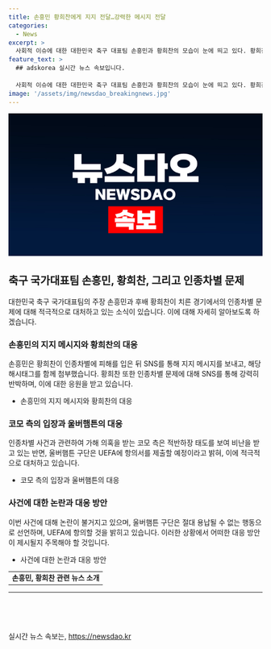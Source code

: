 ```yaml
---
title: 손흥민 황희찬에게 지지 전달…강력한 메시지 전달
categories:
  - News
excerpt: >
  사회적 이슈에 대한 대한민국 축구 대표팀 손흥민과 황희찬의 모습이 눈에 띄고 있다. 황희찬의 인종차별 사건에 대한 손흥민의 지지와 친선 경기에서의 불미스러운 사태, 코모 팀의 반발에 이르기까지, 이 같은 사건은 축구계뿐 아니라 사회적으로 큰 파장을 일으키고 있다. UEFA에 대한 울버햄튼의 항의서와 코모 팀의 입장 등 관련된 이야기가 더욱 관심을 모으고 있다.
feature_text: >
  ## adskorea 실시간 뉴스 속보입니다.

  사회적 이슈에 대한 대한민국 축구 대표팀 손흥민과 황희찬의 모습이 눈에 띄고 있다. 황희찬의 인종차별 사건에 대한 손흥민의 지지와 친선 경기에서의 불미스러운 사태, 코모 팀의 반발에 이르기까지, 이 같은 사건은 축구계뿐 아니라 사회적으로 큰 파장을 일으키고 있다. UEFA에 대한 울버햄튼의 항의서와 코모 팀의 입장 등 관련된 이야기가 더욱 관심을 모으고 있다.
image: '/assets/img/newsdao_breakingnews.jpg'
---
```


<p><img src="/assets/img/newsdao_breakingnews.jpg" alt="adskorea 속보" /></p>

<h2 data-ke-size="size26">축구 국가대표팀 손흥민, 황희찬, 그리고 인종차별 문제</h2>

<p data-ke-size="size16">대한민국 축구 국가대표팀의 주장 손흥민과 후배 황희찬이 치른 경기에서의 인종차별 문제에 대해 적극적으로 대처하고 있는 소식이 있습니다. 이에 대해 자세히 알아보도록 하겠습니다.</p>

<h3><b>손흥민의 지지 메시지와 황희찬의 대응</b></h3>

<p data-ke-size="size16">손흥민은 황희찬이 인종차별에 피해를 입은 뒤 SNS를 통해 지지 메시지를 보내고, 해당 해시태그를 함께 첨부했습니다. 황희찬 또한 인종차별 문제에 대해 SNS를 통해 강력히 반박하며, 이에 대한 응원을 받고 있습니다.</p>

<ul>
  <li>손흥민의 지지 메시지와 황희찬의 대응</li>
</ul>

<h3><b>코모 측의 입장과 울버햄튼의 대응</b></h3>

<p data-ke-size="size16">인종차별 사건과 관련하여 가해 의혹을 받는 코모 측은 적반하장 태도를 보여 비난을 받고 있는 반면, 울버햄튼 구단은 UEFA에 항의서를 제출할 예정이라고 밝혀, 이에 적극적으로 대처하고 있습니다.</p>

<ul>
  <li>코모 측의 입장과 울버햄튼의 대응</li>
</ul>

<h3><b>사건에 대한 논란과 대응 방안</b></h3>

<p data-ke-size="size16">이번 사건에 대해 논란이 불거지고 있으며, 울버햄튼 구단은 절대 용납될 수 없는 행동으로 선언하며, UEFA에 항의할 것을 밝히고 있습니다. 이러한 상황에서 어떠한 대응 방안이 제시될지 주목해야 할 것입니다.</p>

<ul>
  <li>사건에 대한 논란과 대응 방안</li>
</ul>

<table>
  <tr>
    <td style="text-align: center; height: 17px;"><b>손흥민, 황희찬 관련 뉴스 소개</b></td>
  </tr>
</table>

<hr>

<p data-ke-size="size16">&nbsp;</p>

<p data-ke-size="size16">&nbsp;</p>
실시간 뉴스 속보는, <a href="https://newsdao.kr" rel="dofollow">https://newsdao.kr</a>


